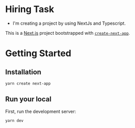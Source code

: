 # Hiring Task
- I'm creating a project by using NextJs and Typescript.


This is a [Next.js](https://nextjs.org/) project bootstrapped with [`create-next-app`](https://github.com/vercel/next.js/tree/canary/packages/create-next-app).

# Getting Started

## Installation

```bash
yarn create next-app
```

## Run your local
First, run the development server:

```bash
yarn dev

```

